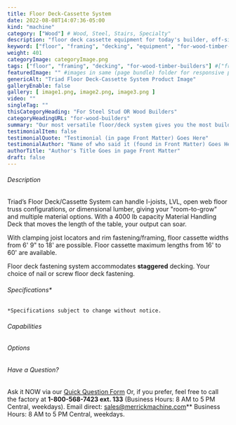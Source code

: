 ```yaml
---
title: Floor Deck-Cassette System
date: 2022-08-08T14:07:36-05:00
kind: "machine"
category: ["Wood"] # Wood, Steel, Stairs, Specialty"
description: "floor deck cassette equipment for today's builder, off-site manufacturing, modular construction, wall panelization center, including wall panel components and subcomponents machines."
keyword: ["floor", "framing", "decking", "equipment", "for-wood-timber-builders"]
weight: 401
categoryImage: categoryImage.png
tags: ["floor", "framing", "decking", "for-wood-timber-builders"] #["framing", "table", "mobile", "stick-builder" "shed-builder"]
featuredImage: "" #images in same (page bundle) folder for responsive processing
genericAlt: "Triad Floor Deck-Cassette System Product Image"
galleryEnable: false
gallery: [ image1.png, image2.png, image3.png ]
video: ""
singleTag: ""
thisCategoryHeading: "For Steel Stud OR Wood Builders"
categoryHeadingURL: "for-wood-builders"
summary: "Our most versatile floor/deck system gives you the most building options, including staggered decking."
testimonialItem: false
testimonialQuote: "Testimonial (in page Front Matter) Goes Here"
testimonialAuthor: "Name of who said it (found in Front Matter) Goes Here"
authorTitle: "Author's Title Goes in page Front Matter"
draft: false
---
```


###### Description

Triad’s Floor Deck/Cassette System can handle I-joists, LVL, open web floor truss configurations, *or* dimensional lumber, giving your "room-to-grow" and multiple material options. With a 4000 lb capacity Material Handling Deck that moves the length of the table, your output can soar. 

With clamping joist locators and rim fastening/framing, floor cassette widths from 6' 9" to 18' are possible. Floor cassette maximum lengths from 16' to 60' are available.

Floor deck fastening system accommodates **staggered** decking. Your choice of nail or screw floor deck fastening.

###### Specifications*


`*Specifications subject to change without notice.`

###### Capabilities

###### Options

###### Have a Question?

Ask it NOW via our [Quick Question Form](#qq)
Or, if you prefer, feel free to call the factory at **1-800-568-7423 ext. 133** (Business Hours: 8 AM to 5 PM Central, weekdays). Email direct: sales@merrickmachine.com** Business Hours: 8 AM to 5 PM Central, weekdays.

